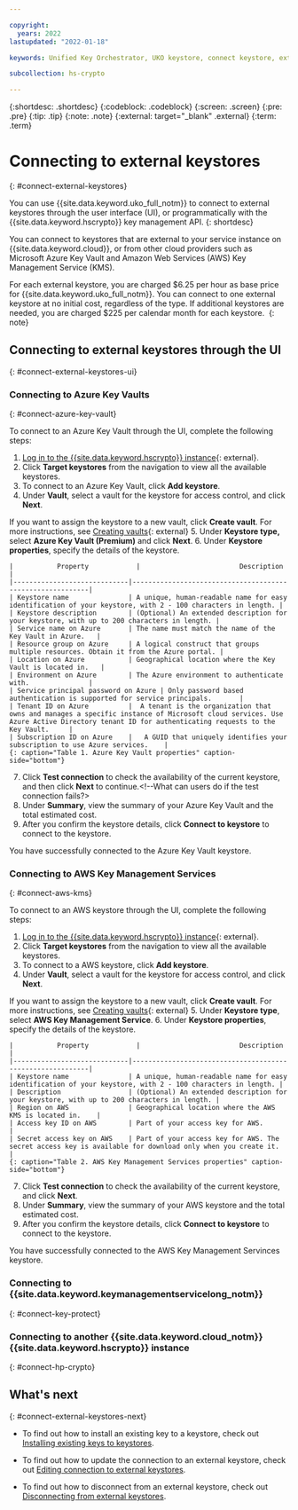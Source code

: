 ```yaml
---

copyright:
  years: 2022
lastupdated: "2022-01-18"

keywords: Unified Key Orchestrator, UKO keystore, connect keystore, external keystore, KMS keystore

subcollection: hs-crypto

---
```


{:shortdesc: .shortdesc}
{:codeblock: .codeblock}
{:screen: .screen}
{:pre: .pre}
{:tip: .tip}
{:note: .note}
{:external: target="_blank" .external}
{:term: .term}


# Connecting to external keystores
{: #connect-external-keystores}

You can use {{site.data.keyword.uko_full_notm}} to connect to external keystores through the user interface (UI), or programmatically with the {{site.data.keyword.hscrypto}} key management API.
{: shortdesc}

You can connect to keystores that are external to your service instance on {{site.data.keyword.cloud}}, or from other cloud providers such as Microsoft Azure Key Vault and Amazon Web Services (AWS) Key Management Service (KMS).

For each external keystore, you are charged $6.25 per hour as base price for {{site.data.keyword.uko_full_notm}}. You can connect to one external keystore at no initial cost, regardless of the type. If additional keystores are needed, you are charged $225 per calendar month for each keystore. 
{: note}

## Connecting to external keystores through the UI
{: #connect-external-keystores-ui}

### Connecting to Azure Key Vaults
{: #connect-azure-key-vault}

To connect to an Azure Key Vault through the UI, complete the following steps:

1. [Log in to the {{site.data.keyword.hscrypto}} instance](https://cloud.ibm.com/login){: external}.
2. Click **Target keystores** from the navigation to view all the available keystores.
3. To connect to an Azure Key Vault, click **Add keystore**.
4. Under **Vault**, select a vault for the keystore for access control, and click **Next**. 

  If you want to assign the keystore to a new vault, click **Create vault**. For more instructions, see [Creating vaults](/docs/hs-crypto?topic=hs-crypto-create-vaults){: external}
5. Under **Keystore type,** select **Azure Key Vault (Premium)** and click **Next**.
6. Under **Keystore properties**, specify the details of the keystore.
   
    |           Property	        |                         Description                       |
    |-----------------------------|-----------------------------------------------------------|
    | Keystore name               | A unique, human-readable name for easy identification of your keystore, with 2 - 100 characters in length. |
    | Keystore description        | (Optional) An extended description for your keystore, with up to 200 characters in length. |
    | Service name on Azure       | The name must match the name of the Key Vault in Azure.   |
    | Resource group on Azure     | A logical construct that groups multiple resources. Obtain it from the Azure portal. |
    | Location on Azure           | Geographical location where the Key Vault is located in.   |
    | Environment on Azure        | The Azure environment to authenticate with.               |
    | Service principal password on Azure | Only password based authentication is supported for service principals.       |
    | Tenant ID on Azure          |  A tenant is the organization that owns and manages a specific instance of Microsoft cloud services. Use Azure Active Directory tenant ID for authenticating requests to the Key Vault.     |
    | Subscription ID on Azure    |   A GUID that uniquely identifies your subscription to use Azure services.    |
    {: caption="Table 1. Azure Key Vault properties" caption-side="bottom"}

7. Click **Test connection** to check the availability of the current keystore, and then click **Next** to continue.<!--What can users do if the test connection fails?>
8. Under **Summary**, view the summary of your Azure Key Vault and the total estimated cost.
9. After you confirm the keystore details, click  **Connect to keystore** to connect to the keystore.

You have successfully connected to the Azure Key Vault keystore. 

### Connecting to AWS Key Management Services
{: #connect-aws-kms}

To connect to an AWS keystore through the UI, complete the following steps:

1. [Log in to the {{site.data.keyword.hscrypto}} instance](https://cloud.ibm.com/login){: external}.
2. Click **Target keystores** from the navigation to view all the available keystores.
3. To connect to a AWS keystore, click **Add keystore**.
4. Under **Vault**, select a vault for the keystore for access control, and click **Next**. 

  If you want to assign the keystore to a new vault, click **Create vault**. For more instructions, see [Creating vaults](/docs/hs-crypto?topic=hs-crypto-create-vaults){: external}
5. Under **Keystore type**, select **AWS Key Management Service**.
6. Under **Keystore properties**, specify the details of the keystore.
   
    |           Property	        |                         Description                       |
    |-----------------------------|-----------------------------------------------------------|
    | Keystore name               | A unique, human-readable name for easy identification of your keystore, with 2 - 100 characters in length. |
    | Description                 | (Optional) An extended description for your keystore, with up to 200 characters in length. |
    | Region on AWS               | Geographical location where the AWS KMS is located in.    |
    | Access key ID on AWS        | Part of your access key for AWS.                          |
    | Secret access key on AWS    | Part of your access key for AWS. The secret access key is available for download only when you create it.     |
    {: caption="Table 2. AWS Key Management Services properties" caption-side="bottom"}

7. Click **Test connection** to check the availability of the current keystore, and click **Next**.
8. Under **Summary**, view the summary of your AWS keystore and the total estimated cost.
9. After you confirm the keystore details, click **Connect to keystore** to connect to the keystore.

You have successfully connected to the AWS Key Management Servinces keystore. 

### Connecting to {{site.data.keyword.keymanagementservicelong_notm}} 
{: #connect-key-protect}






### Connecting to another {{site.data.keyword.cloud_notm}} {{site.data.keyword.hscrypto}} instance
{: #connect-hp-crypto}







## What's next
{: #connect-external-keystores-next}

- To find out how to install an existing key to a keystore, check out [Installing existing keys to keystores](/docs/hs-crypto?topic=hs-crypto-install-key-keystores).

- To find out how to update the connection to an external keystore, check out [Editing connection to external keystores](/docs/hs-crypto?topic=hs-crypto-edit-external-keystore-connection).

- To find out how to disconnect from an external keystore, check out [Disconnecting from external keystores](/docs/hs-crypto?topic=hs-crypto-disconnect-external-keystores).
  


